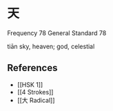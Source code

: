 # 天
Frequency 78
General Standard 78

tiān
sky, heaven; god, celestial

## References
- [[HSK 1]]
- [[4 Strokes]]
- [[大 Radical]]